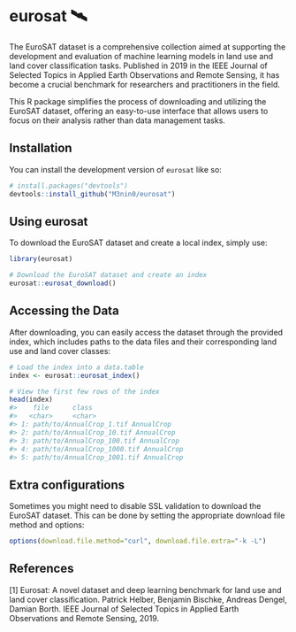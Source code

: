 
<!-- README.md is generated from README.Rmd. Please edit that file -->

# eurosat 🛰️

The EuroSAT dataset is a comprehensive collection aimed at supporting
the development and evaluation of machine learning models in land use
and land cover classification tasks. Published in 2019 in the IEEE
Journal of Selected Topics in Applied Earth Observations and Remote
Sensing, it has become a crucial benchmark for researchers and
practitioners in the field.

This R package simplifies the process of downloading and utilizing the
EuroSAT dataset, offering an easy-to-use interface that allows users to
focus on their analysis rather than data management tasks.

## Installation

You can install the development version of `eurosat` like so:

``` r
# install.packages("devtools")
devtools::install_github("M3nin0/eurosat")
```

## Using eurosat

To download the EuroSAT dataset and create a local index, simply use:

``` r
library(eurosat)

# Download the EuroSAT dataset and create an index
eurosat::eurosat_download()
```

## Accessing the Data

After downloading, you can easily access the dataset through the
provided index, which includes paths to the data files and their
corresponding land use and land cover classes:

``` r
# Load the index into a data.table
index <- eurosat::eurosat_index()

# View the first few rows of the index
head(index)
#>    file      class
#>   <char>     <char>
#> 1: path/to/AnnualCrop_1.tif AnnualCrop
#> 2: path/to/AnnualCrop_10.tif AnnualCrop
#> 3: path/to/AnnualCrop_100.tif AnnualCrop
#> 4: path/to/AnnualCrop_1000.tif AnnualCrop
#> 5: path/to/AnnualCrop_1001.tif AnnualCrop
```

## Extra configurations

Sometimes you might need to disable SSL validation to download the
EuroSAT dataset. This can be done by setting the appropriate download
file method and options:

``` r
options(download.file.method="curl", download.file.extra="-k -L")
```

## References

\[1\] Eurosat: A novel dataset and deep learning benchmark for land use
and land cover classification. Patrick Helber, Benjamin Bischke, Andreas
Dengel, Damian Borth. IEEE Journal of Selected Topics in Applied Earth
Observations and Remote Sensing, 2019.
